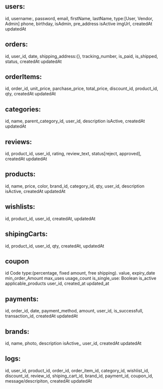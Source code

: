 ## users:

id,
username:,
password,
email,
firstName,
lastName,
type:[User, Vendor, Admin]
phone,
birthday,
isAdmin,
pre_address
isActive
imgUrl,
createdAt
updatedAt

## orders:

id,
user_id,
date,
shipping_address:{},
tracking_number,
is_paid,
is_shipped,
status,
createdAt
updatedAt

## orderItems:

id,
order_id,
unit_price,
parchase_price,
total_price,
discount_id,
product_id,
qty,
createdAt
updatedAt

## categories:

id,
name,
parent_category_id,
user_id,
description
isActive,
createdAt
updatedAt

## reviews:

id,
product_id,
user_id,
rating,
review_text,
status[reject, approved],
createdAt
updatedAt

## products:

id,
name,
price,
color,
brand_id,
category_id,
qty,
user_id,
description
isActive,
createdAt
updatedAt

## wishlists:

id,
product_id,
user_id,
createdAt,
updatedAt

## shipingCarts:

id,
product_id,
user_id,
qty,
createdAt,
updatedAt

## coupon

id
Code
type:(percentage, fixed amount, free shipping).
value,
expiry_date
min_order_Amount
max_uses
usage_count
is_single_use: Boolean
is_active
applicable_products
user_id,
created_at
updated_at

## payments:

id,
order_id,
date,
payment_method,
amount,
user_id,
is_successfull,
transaction_id,
createdAt
updatedAt

## brands:

id,
name,
photo,
description
isActive,,
user_id,
createdAt
updatedAt

## logs:

id,
user_id,
product_id,
order_id,
order_item_id,
category_id,
wishlist_id,
discount_id,
review_id,
shiping_cart_id,
brand_id,
payment_id,
coupon_id,
message/descripiton,
createdAt
updatedAt

<!-- discounts:
id,
code,
type,
value,
start_date,
end_date,
minimum_parchase,
min_user,
is_active,
createdAt
updatedAt -->
